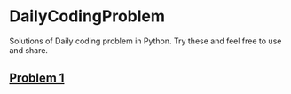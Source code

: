 # DailyCodingProblem
Solutions of Daily coding problem in Python. Try these and feel free to use and share.

## [Problem 1](https://github.com/MoranLeven/DailyCodingProblem/blob/master/DailyCodingProblems/Problems%20%26%20Solutions/Problem1/Problem1.py)

